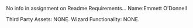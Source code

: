 No info in assignment on Readme Requirements...
Name:Emmett O'Donnell

Third Party Assets: NONE. 
Wizard Functionality: NONE. 